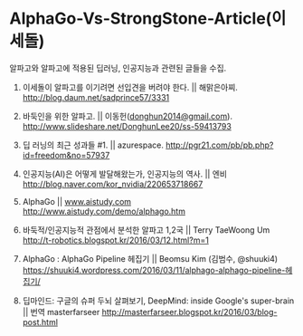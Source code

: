# AlphaGo-Vs-StrongStone-Article(이세돌)
알파고와 알파고에 적용된 딥러닝, 인공지능과 관련된 글들을 수집. 



1. 이세돌이 알파고를 이기려면 선입견을 버려야 한다. || 해맑은아찌. 
http://blog.daum.net/sadprince57/3331

2. 바둑인을 위한 알파고. || 이동헌(donghun2014@gmail.com). 
http://www.slideshare.net/DonghunLee20/ss-59413793

3. 딥 러닝의 최근 성과들 #1. || azurespace. 
http://pgr21.com/pb/pb.php?id=freedom&no=57937

4. 인공지능(AI)은 어떻게 발달해왔는가, 인공지능의 역사. || 엔비 
http://blog.naver.com/kor_nvidia/220653718667

5. AlphaGo || www.aistudy.com 
http://www.aistudy.com/demo/alphago.htm

6. 바둑적/인공지능적 관점에서 분석한 알파고 1,2국 || Terry TaeWoong Um 
http://t-robotics.blogspot.kr/2016/03/12.html?m=1

7. AlphaGo : AlphaGo Pipeline 헤집기 || Beomsu Kim (김범수, @shuuki4)
https://shuuki4.wordpress.com/2016/03/11/alphago-alphago-pipeline-헤집기/

8. 딥마인드: 구글의 슈퍼 두뇌 살펴보기, DeepMind: inside Google's super-brain || 번역 masterfarseer http://masterfarseer.blogspot.kr/2016/03/blog-post.html
